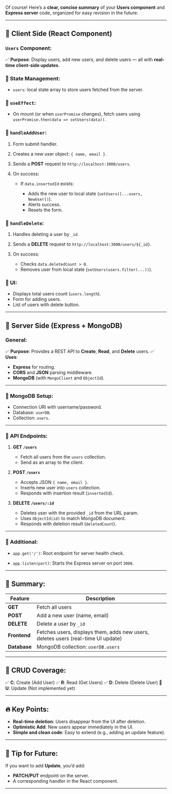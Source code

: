 Of course! Here’s a **clear, concise summary** of your **Users component** and **Express server** code, organized for easy revision in the future:

---

## 📌 **Client Side (React Component)**

### `Users` Component:

✅ **Purpose**: Display users, add new users, and delete users — all with **real-time client-side updates**.

### 🔹 State Management:

* `users`: local state array to store users fetched from the server.

### 🔹 `useEffect`:

* On mount (or when `userPromise` changes), fetch users using `userPromise.then(data => setUsers(data))`.

### 🔹 `handleAddUser`:

1. Form submit handler.
2. Creates a new user object: `{ name, email }`.
3. Sends a **POST** request to `http://localhost:3000/users`.
4. On success:

   * If `data.insertedId` exists:

     * Adds the new user to local state (`setUsers([...users, NewUser])`).
     * Alerts success.
     * Resets the form.

### 🔹 `handleDelete`:

1. Handles deleting a user by `_id`.
2. Sends a **DELETE** request to `http://localhost:3000/users/${_id}`.
3. On success:

   * Checks `data.deletedCount > 0`.
   * Removes user from local state (`setUsers(users.filter(...))`).

### 🔹 UI:

* Displays total users count (`users.length`).
* Form for adding users.
* List of users with delete button.

---

## 📌 **Server Side (Express + MongoDB)**

### General:

✅ **Purpose**: Provides a REST API to **Create**, **Read**, and **Delete** users.
✅ **Uses**:

* **Express** for routing.
* **CORS** and **JSON** parsing middleware.
* **MongoDB** (with `MongoClient` and `ObjectId`).

---

### 🔹 MongoDB Setup:

* Connection URI with username/password.
* Database: `userDB`.
* Collection: `users`.

---

### 🔹 API Endpoints:

1. **GET `/users`**

   * Fetch all users from the `users` collection.
   * Send as an array to the client.

2. **POST `/users`**

   * Accepts JSON `{ name, email }`.
   * Inserts new user into `users` collection.
   * Responds with insertion result (`insertedId`).

3. **DELETE `/users/:id`**

   * Deletes user with the provided `_id` from the URL param.
   * Uses `ObjectId(id)` to match MongoDB document.
   * Responds with deletion result (`deletedCount`).

---

### 🔹 Additional:

* `app.get('/')`: Root endpoint for server health check.

* `app.listen(port)`: Starts the Express server on port `3000`.

---

## 🚀 Summary:

| Feature      | Description                                                                       |
| ------------ | --------------------------------------------------------------------------------- |
| **GET**      | Fetch all users                                                                   |
| **POST**     | Add a new user (name, email)                                                      |
| **DELETE**   | Delete a user by `_id`                                                            |
| **Frontend** | Fetches users, displays them, adds new users, deletes users (real-time UI update) |
| **Database** | MongoDB collection: `userDB.users`                                                |

---

## 📝 CRUD Coverage:

✅ **C**: Create (Add User)
✅ **R**: Read (Get Users)
✅ **D**: Delete (Delete User)
🚫 **U**: Update (Not implemented yet)

---

## 🔥 Key Points:

* **Real-time deletion**: Users disappear from the UI after deletion.
* **Optimistic Add**: New users appear immediately in the UI.
* **Simple and clean code**: Easy to extend (e.g., adding an update feature).

---

## 🌟 **Tip for Future:**

If you want to add **Update**, you’d add:

* **PATCH/PUT** endpoint on the server.
* A corresponding handler in the React component.

---

